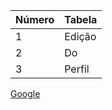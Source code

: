 |Número | Tabela|
| ------|------ |
|1|Edição|
|2|Do|
|3|Perfil|
[Google]([google.com](https://cursos.alura.com.br/course/github-criando-portifolio-digital/task/100831))
